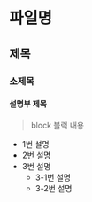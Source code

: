 # 파일명
## 제목
### 소제목
#### 설명부 제목

> block
> 블럭 내용

- 1번 설명
- 2번 설명
- 3번 설명
  - 3\-1번 설명
  - 3\-2번 설명
  
